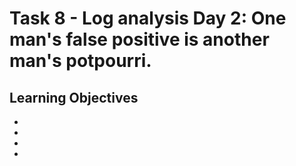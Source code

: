 # Task 8 - Log analysis Day 2: One man's false positive is another man's potpourri.

## Learning Objectives
-
-
-
-
